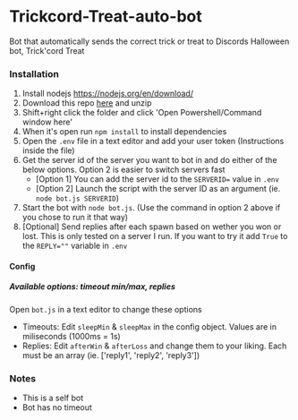 # Trickcord-Treat-auto-bot
Bot that automatically sends the correct trick or treat to Discords Halloween bot, Trick'cord Treat


### Installation
1. Install nodejs https://nodejs.org/en/download/
2. Download this repo [here](https://github.com/antiops/Trickcord-Treat-self-bot/archive/main.zip) and unzip
3. Shift+right click the folder and click 'Open Powershell/Command window here'
4. When it's open run `npm install` to install dependencies
5. Open the `.env` file in a text editor and add your user token (Instructions inside the file)
6. Get the server id of the server you want to bot in and do either of the below options. Option 2 is easier to switch servers fast
    - [Option 1] You can add the server id to the `SERVERID=` value in `.env`
    - [Option 2] Launch the script with the server ID as an argument (ie. `node bot.js SERVERID`)
7. Start the bot with `node bot.js`. (Use the command in option 2 above if you chose to run it that way)
8. [Optional] Send replies after each spawn based on wether you won or lost. This is only tested on a server I run. If you want to try it add `True` to the `REPLY=""` variable in `.env`

#### Config
##### Available options: timeout min/max, replies

Open `bot.js` in a text editor to change these options 

- Timeouts: Edit `sleepMin` & `sleepMax` in the config object. Values are in miliseconds (1000ms = 1s)
- Replies: Edit `afterWin` & `afterLoss` and change them to your liking. Each must be an array (ie. ['reply1', 'reply2', 'reply3'])


### Notes
- This is a self bot
- Bot has no timeout
